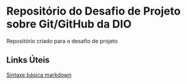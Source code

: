 # Repositório do Desafio de Projeto sobre Git/GitHub da DIO
Repositório criado para o desafio de projeto

## Links Úteis
[Sintaxe básica markdown](https://www.markdownguide.org/basic-syntax/)
